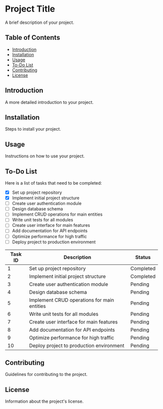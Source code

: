 # Project Title

A brief description of your project.

## Table of Contents

- [Introduction](#introduction)
- [Installation](#installation)
- [Usage](#usage)
- [To-Do List](#to-do-list)
- [Contributing](#contributing)
- [License](#license)

## Introduction

A more detailed introduction to your project.

## Installation

Steps to install your project.

## Usage

Instructions on how to use your project.

## To-Do List

Here is a list of tasks that need to be completed:

- [x] Set up project repository
- [x] Implement initial project structure
- [ ] Create user authentication module
- [ ] Design database schema
- [ ] Implement CRUD operations for main entities
- [ ] Write unit tests for all modules
- [ ] Create user interface for main features
- [ ] Add documentation for API endpoints
- [ ] Optimize performance for high traffic
- [ ] Deploy project to production environment

| Task ID | Description                             | Status   |
|---------|-----------------------------------------|----------|
| 1       | Set up project repository               | Completed|
| 2       | Implement initial project structure     | Completed|
| 3       | Create user authentication module       | Pending  |
| 4       | Design database schema                  | Pending  |
| 5       | Implement CRUD operations for main entities | Pending  |
| 6       | Write unit tests for all modules        | Pending  |
| 7       | Create user interface for main features | Pending  |
| 8       | Add documentation for API endpoints     | Pending  |
| 9       | Optimize performance for high traffic   | Pending  |
| 10      | Deploy project to production environment| Pending  |

## Contributing

Guidelines for contributing to the project.

## License

Information about the project's license.

